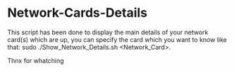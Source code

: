 # Network-Cards-Details

This script has been done to display the main details of your network card(s) which are up, you can specify the card which you want to know like that:
sudo ./Show_Network_Details.sh <Network_Card>.

Thnx for whatching
